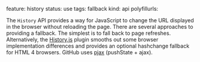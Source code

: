feature: history
status: use
tags: fallback
kind: api
polyfillurls:

The `History` API provides a way for JavaScript to change the URL displayed in the browser without reloading the page. There are several approaches to providing a fallback. The simplest is to fall back to page refreshes. Alternatively, the [History.js](https://github.com/browserstate/history.js) plugin smooths out some browser implementation differences and provides an optional hashchange fallback for HTML 4 browsers. GitHub uses [pjax](http://pjax.heroku.com/) (pushState + ajax).
